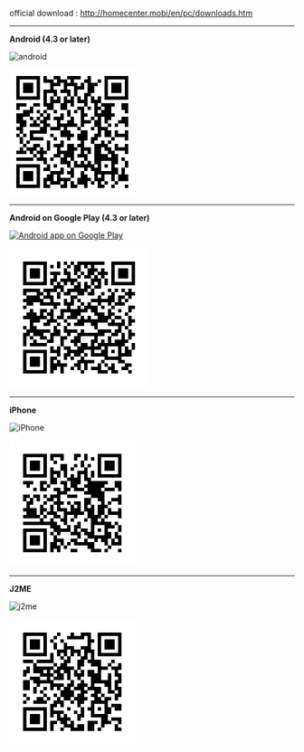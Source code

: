official download : http://homecenter.mobi/en/pc/downloads.htm

***

**Android (4.3 or later)**

![android](http://homecenter.mobi/images/android.png)

![android](https://github.com/javalovercn/client/raw/master/qr_imgs/qrapk.png)

***

**Android on Google Play (4.3 or later)**

[![Android app on Google Play](https://developer.android.com/images/brand/en_app_rgb_wo_60.png)](https://play.google.com/store/apps/details?id=com.homecenter.mobi)

![android](https://github.com/javalovercn/client/raw/master/qr_imgs/qrapk_on_goog.png)

***

**iPhone**

![iPhone](http://homecenter.mobi/images/apple.png)

![iphone](https://github.com/javalovercn/client/raw/master/qr_imgs/qrios.png)

***

**J2ME**

![j2me](http://homecenter.mobi/images/java.png)

![j2me](https://github.com/javalovercn/client/raw/master/qr_imgs/qrcode.png)
